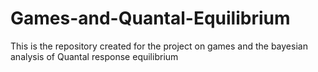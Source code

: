 # Games-and-Quantal-Equilibrium
This is the repository created for the project on games and the bayesian analysis of Quantal response equilibrium

